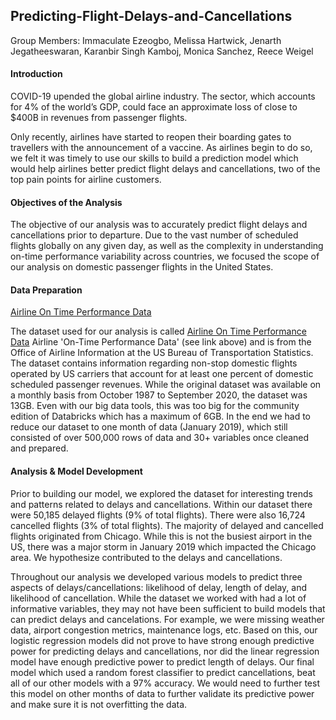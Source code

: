 ## Predicting-Flight-Delays-and-Cancellations

Group Members: Immaculate Ezeogbo, Melissa Hartwick, Jenarth Jegatheeswaran, Karanbir Singh Kamboj, Monica Sanchez, Reece Weigel


#### Introduction
COVID-19 upended the global airline industry. The sector, which accounts for 4% of the world’s GDP, could face an approximate loss of close to $400B in revenues from passenger flights. 

Only recently, airlines have started to reopen their boarding gates to travellers with the announcement of a vaccine. As airlines begin to do so, we felt it was timely to use our skills to build a prediction model which would help airlines better predict flight delays and cancellations, two of the top pain points for airline customers. 



#### Objectives of the Analysis
The objective of our analysis was to accurately predict flight delays and cancellations prior to departure. Due to the vast number of scheduled flights globally on any given day, as well as the complexity in understanding on-time performance variability across countries, we focused the scope of our analysis on domestic passenger flights in the United States. 



#### Data Preparation
[Airline On Time Performance Data](https://www.transtats.bts.gov/Tables.asp?DB_ID=120/)


The dataset used for our analysis is called [Airline On Time Performance Data](https://www.transtats.bts.gov/Tables.asp?DB_ID=120/) Airline 'On-Time Performance Data' (see link above) and is from the Office of Airline Information at the US Bureau of Transportation Statistics. The dataset contains information regarding non-stop domestic flights operated by US carriers that account for at least one percent of domestic scheduled passenger revenues. While the original dataset was available on a monthly basis from October 1987 to September 2020, the dataset was 13GB. Even with our big data tools, this was too big for the community edition of Databricks which has a maximum of 6GB. In the end we had to reduce our dataset to one month of data (January 2019), which still consisted of over 500,000 rows of data and 30+ variables once cleaned and prepared. 


#### Analysis & Model Development
Prior to building our model, we explored the dataset for interesting trends and patterns related to delays and cancellations. Within our dataset there were 50,185 delayed flights (9% of total flights). There were also 16,724 cancelled flights (3% of total flights). The majority of delayed and cancelled flights originated from Chicago. While this is not the busiest airport in the US, there was a major storm in January 2019 which impacted the Chicago area. We hypothesize contributed to the delays and cancellations. 

Throughout our analysis we developed various models to predict three aspects of delays/cancellations: likelihood of delay, length of delay, and likelihood of cancellation. While the dataset we worked with had a lot of informative variables, they may not have been sufficient to build models that can predict delays and cancelations. For example, we were missing weather data, airport congestion metrics, maintenance logs, etc. Based on this, our logistic regression models did not prove to have strong enough predictive power for predicting delays and cancellations, nor did the linear regression model have enough predictive power to predict length of delays. Our final model which used a random forest classifier to predict cancellations, beat all of our other models with a 97% accuracy. We would need to further test this model on other months of data to further validate its predictive power and make sure it is not overfitting the data.
